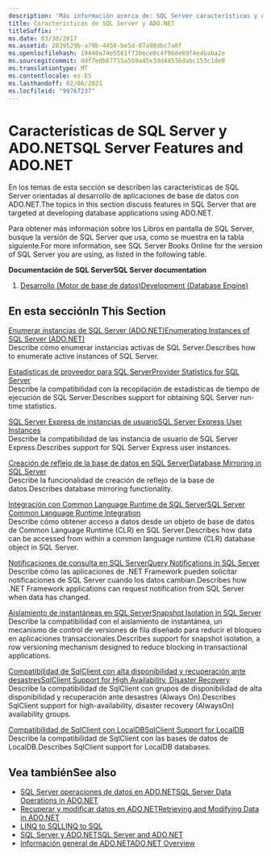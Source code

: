 ```yaml
---
description: 'Más información acerca de: SQL Server características y ADO.NET'
title: Características de SQL Server y ADO.NET
titleSuffix: ''
ms.date: 03/30/2017
ms.assetid: 2839529b-a79b-4450-be5d-07a98dbc7a0f
ms.openlocfilehash: 19440a74e5561f730ece0c4f96de69f4e4baba2e
ms.sourcegitcommit: ddf7edb67715a5b9a45e3dd44536dabc153c1de0
ms.translationtype: MT
ms.contentlocale: es-ES
ms.lasthandoff: 02/06/2021
ms.locfileid: "99767237"
---
```

# <a name="sql-server-features-and-adonet"></a><span data-ttu-id="bbcc0-103">Características de SQL Server y ADO.NET</span><span class="sxs-lookup"><span data-stu-id="bbcc0-103">SQL Server Features and ADO.NET</span></span>

<span data-ttu-id="bbcc0-104">En los temas de esta sección se describen las características de SQL Server orientadas al desarrollo de aplicaciones de base de datos con ADO.NET.</span><span class="sxs-lookup"><span data-stu-id="bbcc0-104">The topics in this section discuss features in SQL Server that are targeted at developing database applications using ADO.NET.</span></span>  
  
 <span data-ttu-id="bbcc0-105">Para obtener más información sobre los Libros en pantalla de SQL Server, busque la versión de SQL Server que usa, como se muestra en la tabla siguiente.</span><span class="sxs-lookup"><span data-stu-id="bbcc0-105">For more information, see SQL Server Books Online for the version of SQL Server you are using, as listed in the following table.</span></span>  
  
 <span data-ttu-id="bbcc0-106">**Documentación de SQL Server**</span><span class="sxs-lookup"><span data-stu-id="bbcc0-106">**SQL Server documentation**</span></span>  
  
1. <span data-ttu-id="bbcc0-107">[Desarrollo (Motor de base de datos)](/previous-versions/sql/sql-server-2008/bb500155(v=sql.100))</span><span class="sxs-lookup"><span data-stu-id="bbcc0-107">[Development (Database Engine)](/previous-versions/sql/sql-server-2008/bb500155(v=sql.100))</span></span>  
  
## <a name="in-this-section"></a><span data-ttu-id="bbcc0-108">En esta sección</span><span class="sxs-lookup"><span data-stu-id="bbcc0-108">In This Section</span></span>  

 [<span data-ttu-id="bbcc0-109">Enumerar instancias de SQL Server (ADO.NET)</span><span class="sxs-lookup"><span data-stu-id="bbcc0-109">Enumerating Instances of SQL Server (ADO.NET)</span></span>](enumerating-instances-of-sql-server.md)  
 <span data-ttu-id="bbcc0-110">Describe cómo enumerar instancias activas de SQL Server.</span><span class="sxs-lookup"><span data-stu-id="bbcc0-110">Describes how to enumerate active instances of SQL Server.</span></span>  
  
 [<span data-ttu-id="bbcc0-111">Estadísticas de proveedor para SQL Server</span><span class="sxs-lookup"><span data-stu-id="bbcc0-111">Provider Statistics for SQL Server</span></span>](provider-statistics-for-sql-server.md)  
 <span data-ttu-id="bbcc0-112">Describe la compatibilidad con la recopilación de estadísticas de tiempo de ejecución de SQL Server.</span><span class="sxs-lookup"><span data-stu-id="bbcc0-112">Describes support for obtaining SQL Server run-time statistics.</span></span>  
  
 [<span data-ttu-id="bbcc0-113">SQL Server Express de instancias de usuario</span><span class="sxs-lookup"><span data-stu-id="bbcc0-113">SQL Server Express User Instances</span></span>](sql-server-express-user-instances.md)  
 <span data-ttu-id="bbcc0-114">Describe la compatibilidad de las instancia de usuario de SQL Server Express.</span><span class="sxs-lookup"><span data-stu-id="bbcc0-114">Describes support for SQL Server Express user instances.</span></span>  
  
 [<span data-ttu-id="bbcc0-115">Creación de reflejo de la base de datos en SQL Server</span><span class="sxs-lookup"><span data-stu-id="bbcc0-115">Database Mirroring in SQL Server</span></span>](database-mirroring-in-sql-server.md)  
 <span data-ttu-id="bbcc0-116">Describe la funcionalidad de creación de reflejo de la base de datos.</span><span class="sxs-lookup"><span data-stu-id="bbcc0-116">Describes database mirroring functionality.</span></span>  
  
 [<span data-ttu-id="bbcc0-117">Integración con Common Language Runtime de SQL Server</span><span class="sxs-lookup"><span data-stu-id="bbcc0-117">SQL Server Common Language Runtime Integration</span></span>](sql-server-common-language-runtime-integration.md)  
 <span data-ttu-id="bbcc0-118">Describe cómo obtener acceso a datos desde un objeto de base de datos de Common Language Runtime (CLR) en SQL Server.</span><span class="sxs-lookup"><span data-stu-id="bbcc0-118">Describes how data can be accessed from within a common language runtime (CLR) database object in SQL Server.</span></span>  
  
 [<span data-ttu-id="bbcc0-119">Notificaciones de consulta en SQL Server</span><span class="sxs-lookup"><span data-stu-id="bbcc0-119">Query Notifications in SQL Server</span></span>](query-notifications-in-sql-server.md)  
 <span data-ttu-id="bbcc0-120">Describe cómo las aplicaciones de .NET Framework pueden solicitar notificaciones de SQL Server cuando los datos cambian.</span><span class="sxs-lookup"><span data-stu-id="bbcc0-120">Describes how .NET Framework applications can request notification from SQL Server when data has changed.</span></span>  
  
 [<span data-ttu-id="bbcc0-121">Aislamiento de instantáneas en SQL Server</span><span class="sxs-lookup"><span data-stu-id="bbcc0-121">Snapshot Isolation in SQL Server</span></span>](snapshot-isolation-in-sql-server.md)  
 <span data-ttu-id="bbcc0-122">Describe la compatibilidad con el aislamiento de instantánea, un mecanismo de control de versiones de fila diseñado para reducir el bloqueo en aplicaciones transaccionales.</span><span class="sxs-lookup"><span data-stu-id="bbcc0-122">Describes support for snapshot isolation, a row versioning mechanism designed to reduce blocking in transactional applications.</span></span>  
  
 [<span data-ttu-id="bbcc0-123">Compatibilidad de SqlClient con alta disponibilidad y recuperación ante desastres</span><span class="sxs-lookup"><span data-stu-id="bbcc0-123">SqlClient Support for High Availability, Disaster Recovery</span></span>](sqlclient-support-for-high-availability-disaster-recovery.md)  
 <span data-ttu-id="bbcc0-124">Describe la compatibilidad de SqlClient con grupos de disponibilidad de alta disponibilidad y recuperación ante desastres (Always On).</span><span class="sxs-lookup"><span data-stu-id="bbcc0-124">Describes SqlClient support for high-availability, disaster recovery (AlwaysOn) availability groups.</span></span>  
  
 [<span data-ttu-id="bbcc0-125">Compatibilidad de SqlClient con LocalDB</span><span class="sxs-lookup"><span data-stu-id="bbcc0-125">SqlClient Support for LocalDB</span></span>](sqlclient-support-for-localdb.md)  
 <span data-ttu-id="bbcc0-126">Describe la compatibilidad de SqlClient con las bases de datos de LocalDB.</span><span class="sxs-lookup"><span data-stu-id="bbcc0-126">Describes SqlClient support for LocalDB databases.</span></span>  
  
## <a name="see-also"></a><span data-ttu-id="bbcc0-127">Vea también</span><span class="sxs-lookup"><span data-stu-id="bbcc0-127">See also</span></span>

- [<span data-ttu-id="bbcc0-128">SQL Server operaciones de datos en ADO.NET</span><span class="sxs-lookup"><span data-stu-id="bbcc0-128">SQL Server Data Operations in ADO.NET</span></span>](sql-server-data-operations.md)
- [<span data-ttu-id="bbcc0-129">Recuperar y modificar datos en ADO.NET</span><span class="sxs-lookup"><span data-stu-id="bbcc0-129">Retrieving and Modifying Data in ADO.NET</span></span>](../retrieving-and-modifying-data.md)
- [<span data-ttu-id="bbcc0-130">LINQ to SQL</span><span class="sxs-lookup"><span data-stu-id="bbcc0-130">LINQ to SQL</span></span>](./linq/index.md)
- [<span data-ttu-id="bbcc0-131">SQL Server y ADO.NET</span><span class="sxs-lookup"><span data-stu-id="bbcc0-131">SQL Server and ADO.NET</span></span>](index.md)
- [<span data-ttu-id="bbcc0-132">Información general de ADO.NET</span><span class="sxs-lookup"><span data-stu-id="bbcc0-132">ADO.NET Overview</span></span>](../ado-net-overview.md)

